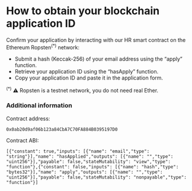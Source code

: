 # How to obtain your blockchain application ID

Confirm your application by interacting with our HR smart contract on the Ethereum Ropsten<sup>(*)</sup> network:

* Submit a hash (Keccak-256) of your email address using the “apply” function.
* Retrieve your application ID using the “hasApply” function.
* Copy your application ID and paste it in the application form.

<sup>(*)</sup> :warning: Ropsten is a testnet network, you do not need real Ether.

### Additional information

Contract address: 
```
0x0ab20d9af06b123a84CbA7C70FA884B0395197D0
```

Contract ABI: 
```
[{"constant": true,"inputs": [{"name": "email","type": "string"}],"name": "hasApplied","outputs": [{"name": "","type": "uint256"}],"payable": false,"stateMutability": "view","type": "function"},{"constant": false,"inputs": [{"name": "hash","type": "bytes32"}],"name": "apply","outputs": [{"name": "","type": "uint256"}],"payable": false,"stateMutability": "nonpayable","type": "function"}]
```

